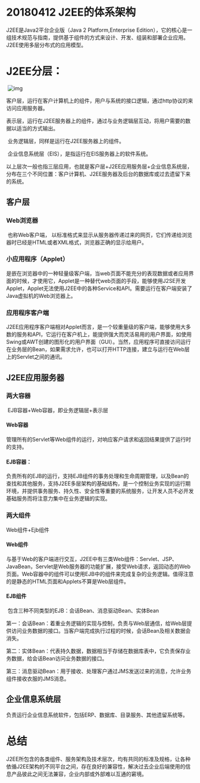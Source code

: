 # 20180412 J2EE的体系架构

   J2EE是Java2平台企业版（Java 2 Platform,Enterprise Edition），它的核心是一组技术规范与指南，提供基于组件的方式来设计、开发、组装和部署企业应用。J2EE使用多层分布式的应用模型。

# J2EE分层：

​                         ![img](https://img-blog.csdn.net/20140528173127406?watermark/2/text/aHR0cDovL2Jsb2cuY3Nkbi5uZXQvZGFuZGFuem1j/font/5a6L5L2T/fontsize/400/fill/I0JBQkFCMA==/dissolve/70/gravity/Center)

​        客户层，运行在客户计算机上的组件，用户与系统的接口逻辑，通过http协议的来访问应用服务器。

​        表示层，运行在J2EE服务器上的组件，通过与业务逻辑层互动，将用户需要的数据以适当的方式输出。

​        业务逻辑层，同样是运行在J2EE服务器上的组件。

​        企业信息系统层（EIS），是指运行在EIS服务器上的软件系统。

​        以上层次一般也指三层应用，也就是客户层+J2EE应用服务层+企业信息系统层，分布在三个不同位置：客户计算机、J2EE服务器及后台的数据库或过去遗留下来的系统。

## 客户层

###         Web浏览器

​        也称Web客户端， 以标准格式来显示从服务器传递过来的网页，它们传递给浏览器时已经是HTML或者XML格式，浏览器正确的显示给用户。

###         小应用程序（Applet）

​        是嵌在浏览器中的一种轻量级客户端，当web页面不能充分的表现数据或者应用界面的时候，才使用它，Applet是一种替代web页面的手段，能够使用J2SE开发Applet，Applet无法使用J2EE中的各种Service和API。需要运行在客户端安装了Java虚拟机的Web浏览器上。

###          应用程序客户端

​        J2EE应用程序客户端相对Applet而言，是一个较重量级的客户端，能够使用大多数的服务和API，它运行在客户机上，能提供强大而灵活易用的用户界面，如使用Swing或AWT创建的图形化的用户界面（GUI）。当然，应用程序可直接访问运行在业务层的Bean，如果需求允许，也可以打开HTTP连接，建立与运行在Web层上的Servlet之间的通讯。

 

## J2EE应用服务器

### 两大容器

​        EJB容器+Web容器，即业务逻辑层+表示层

#### **Web容器**

​        管理所有的Servlet等Web组件的运行，对响应客户请求和返回结果提供了运行时的支持。

#### **EJB容器：**

​        负责所有的EJB的运行，支持EJB组件的事务处理和生命周期管理，以及Bean的查找和其他服务，支持J2EE多层架构的基础结构，是一个控制业务实现的运行期环境，并提供事务服务、持久性、安全性等重要的系统服务，让开发人员不必开发基础服务而将注意力集中在业务逻辑的实现。

### 两大组件

Web组件+Ejb组件

#### **Web组件**

​        与基于Web的客户端进行交互，J2EE中有三类Web组件：Servlet、JSP、JavaBean，Servlet是Web服务器的功能扩展，接受Web请求，返回动态的Web页面。Web容器中的组件可以使用EJB中的组件来完成复杂的业务逻辑。值得注意的是静态的HTML页面和Applets不算是Web层组件。

#### **EJB组件**

​        包含三种不同类型的EJB：会话Bean、消息驱动Bean、实体Bean

​        第一：会话Bean：着重业务逻辑的实现与控制，负责与Web层通信，给Web层提供访问业务数据的接口。当客户端完成执行过程的时候，会话Bean及相关数据会消失。

​        第二：实体Bean：代表持久数据，数据相当于存储在数据库表中，它负责保存业务数据，给会话Bean访问业务数据的接口。

​        第三：消息驱动Bean：用于接收、处理客户通过JMS发送过来的消息，允许业务组件接收衣服的JMS消息。

## 企业信息系统层

​        负责运行企业信息系统软件，包括ERP、数据库、目录服务、其他遗留系统等。

# 总结

​       J2EE所包含的各类组件、服务架构及技术层次，均有共同的标准及规格，让各种依循J2EE架构的不同平台之间，存在良好的兼容性，解决过去企业后端使用的信息产品彼此之间无法兼容，企业内部或外部难以互通的窘境。